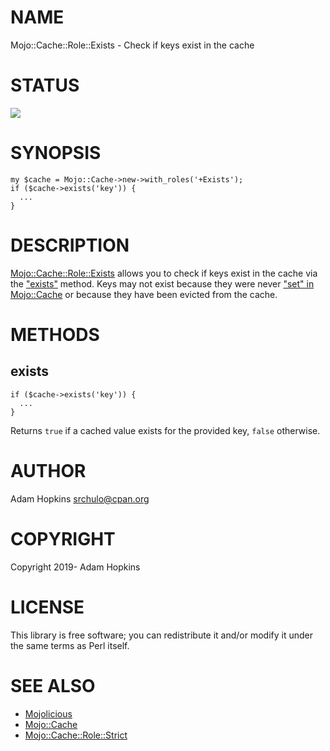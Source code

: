 # NAME

Mojo::Cache::Role::Exists - Check if keys exist in the cache

# STATUS

<div>
    <a href="https://travis-ci.org/srchulo/Mojo-Cache-Role-Exists"><img src="https://travis-ci.org/srchulo/Mojo-Cache-Role-Exists.svg?branch=master"></a>
</div>

# SYNOPSIS

    my $cache = Mojo::Cache->new->with_roles('+Exists');
    if ($cache->exists('key')) {
      ...
    }

# DESCRIPTION

[Mojo::Cache::Role::Exists](https://metacpan.org/pod/Mojo::Cache::Role::Exists) allows you to check if keys exist in the cache via the ["exists"](#exists) method.
Keys may not exist because they were never ["set" in Mojo::Cache](https://metacpan.org/pod/Mojo::Cache#set) or because they have been evicted from the cache.

# METHODS

## exists

    if ($cache->exists('key')) {
      ...
    }

Returns `true` if a cached value exists for the provided key, `false` otherwise.

# AUTHOR

Adam Hopkins <srchulo@cpan.org>

# COPYRIGHT

Copyright 2019- Adam Hopkins

# LICENSE

This library is free software; you can redistribute it and/or modify
it under the same terms as Perl itself.

# SEE ALSO

- [Mojolicious](https://metacpan.org/pod/Mojolicious)
- [Mojo::Cache](https://metacpan.org/pod/Mojo::Cache)
- [Mojo::Cache::Role::Strict](https://metacpan.org/pod/Mojo::Cache::Role::Strict)
